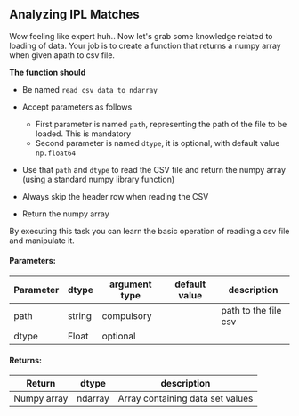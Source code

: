 ## Analyzing IPL Matches


Wow feeling like expert huh..
Now let's grab some knowledge related to loading of data.
Your job is to create a function that returns a numpy array when given apath to csv file.

**The function should**
- Be named `read_csv_data_to_ndarray`
- Accept parameters as follows
    - First parameter is named `path`, representing the path of the file to be loaded. This is mandatory
    - Second parameter is named `dtype`, it is optional, with default value `np.float64`

- Use that `path` and `dtype` to read the CSV file and return the numpy array (using a standard numpy library function)
- Always skip the header row when reading the CSV
- Return the numpy array

By executing this task you can learn the basic operation of reading a csv file and manipulate it.


#### Parameters:

| Parameter | dtype | argument type | default value | description |
| --- | --- | --- | --- | --- |
| path | string | compulsory |  | path to the file csv |
| dtype | Float | optional |  |  |

#### Returns:

| Return | dtype | description |
| --- | --- | --- |
| Numpy array | ndarray | Array containing data set values |